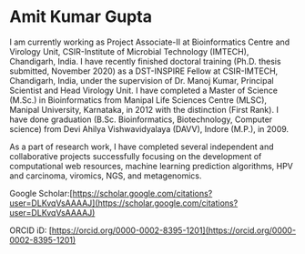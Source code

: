 # Amit Kumar Gupta

I am currently working as Project Associate-II at Bioinformatics Centre and Virology Unit, CSIR-Institute of Microbial Technology (IMTECH), Chandigarh, India. I have recently finished doctoral training (Ph.D. thesis submitted, November 2020) as a DST-INSPIRE Fellow at CSIR-IMTECH, Chandigarh, India, under the supervision of Dr. Manoj Kumar, Principal Scientist and Head Virology Unit. I have completed a Master of Science (M.Sc.) in Bioinformatics from Manipal Life Sciences Centre (MLSC), Manipal University, Karnataka, in 2012 with the distinction (First Rank). I have done graduation (B.Sc. Bioinformatics, Biotechnology, Computer science) from Devi Ahilya Vishwavidyalaya (DAVV), Indore (M.P.), in 2009.

As a part of research work, I have completed several independent and collaborative projects successfully focusing on the development of computational web resources, machine learning prediction algorithms, HPV and carcinoma, viromics, NGS, and metagenomics. 

Google Scholar:[https://scholar.google.com/citations?user=DLKvqVsAAAAJ](https://scholar.google.com/citations?user=DLKvqVsAAAAJ)

ORCID iD: [https://orcid.org/0000-0002-8395-1201](https://orcid.org/0000-0002-8395-1201)
